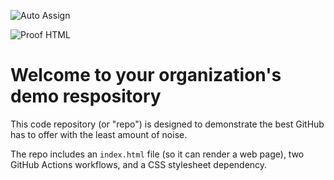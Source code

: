 ![Auto Assign](https://github.com/53425343casi/demo-repository/actions/workflows/auto-assign.yml/badge.svg)

![Proof HTML](https://github.com/53425343casi/demo-repository/actions/workflows/proof-html.yml/badge.svg)

# Welcome to your organization's demo respository
This code repository (or "repo") is designed to demonstrate the best GitHub has to offer with the least amount of noise.

The repo includes an `index.html` file (so it can render a web page), two GitHub Actions workflows, and a CSS stylesheet dependency.
